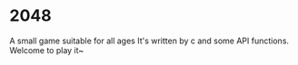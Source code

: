 # 2048
A small game suitable for all ages
It's written by c and some API functions.
Welcome to play it~
